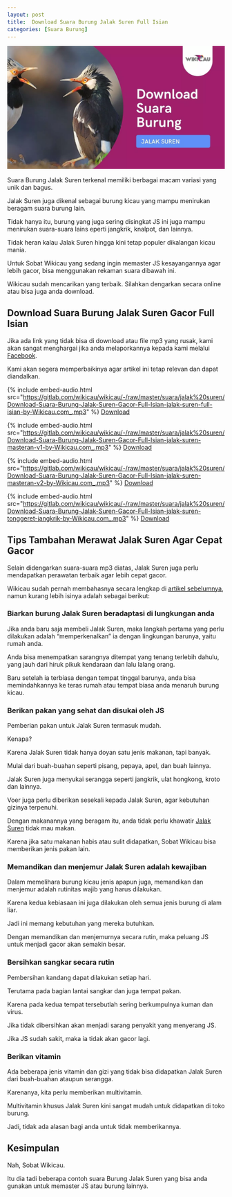 ```yaml
---
layout: post
title:  Download Suara Burung Jalak Suren Full Isian
categories: [Suara Burung]
---
```


![](/images/suara-burung-jalak-suren.webp)

Suara Burung Jalak Suren terkenal memiliki berbagai macam variasi yang unik dan bagus.

Jalak Suren juga dikenal sebagai burung kicau yang mampu menirukan beragam suara burung lain.

Tidak hanya itu, burung yang juga sering disingkat JS ini juga mampu menirukan suara-suara lains eperti jangkrik, knalpot, dan lainnya.

Tidak heran kalau Jalak Suren hingga kini tetap populer dikalangan kicau mania.

Untuk Sobat Wikicau yang sedang ingin memaster JS kesayangannya agar lebih gacor, bisa menggunakan rekaman suara dibawah ini.

Wikicau sudah mencarikan yang terbaik. Silahkan dengarkan secara online atau bisa juga anda download.

## Download Suara Burung Jalak Suren Gacor Full Isian

Jika ada link yang tidak bisa di download atau file mp3 yang rusak, kami akan sangat menghargai jika anda melaporkannya kepada kami melalui [Facebook](https://facebook.com/wikicau).

Kami akan segera memperbaikinya agar artikel ini tetap relevan dan dapat diandalkan.

{% include embed-audio.html src="https://gitlab.com/wikicau/wikicau/-/raw/master/suara/jalak%20suren/Download-Suara-Burung-Jalak-Suren-Gacor-Full-Isian-jalak-suren-full-isian-by-Wikicau.com_.mp3" %}
[Download](https://bit.ly/2FnpG5e)

{% include embed-audio.html src="https://gitlab.com/wikicau/wikicau/-/raw/master/suara/jalak%20suren/Download-Suara-Burung-Jalak-Suren-Gacor-Full-Isian-jalak-suren-masteran-v1-by-Wikicau.com_.mp3" %}
[Download](https://bit.ly/2IwAdgx)

{% include embed-audio.html src="https://gitlab.com/wikicau/wikicau/-/raw/master/suara/jalak%20suren/Download-Suara-Burung-Jalak-Suren-Gacor-Full-Isian-jalak-suren-masteran-v2-by-Wikicau.com_.mp3" %}
[Download](https://bit.ly/2KrsnXu)

{% include embed-audio.html src="https://gitlab.com/wikicau/wikicau/-/raw/master/suara/jalak%20suren/Download-Suara-Burung-Jalak-Suren-Gacor-Full-Isian-jalak-suren-tonggeret-jangkrik-by-Wikicau.com_.mp3" %}
[Download](https://bit.ly/2IZvG5e)

## Tips Tambahan Merawat Jalak Suren Agar Cepat Gacor

Selain didengarkan suara-suara mp3 diatas, Jalak Suren juga perlu mendapatkan perawatan terbaik agar lebih cepat gacor.

Wikicau sudah pernah membahasnya secara lengkap di [artikel sebelumnya](https://wikicau.com/merawat-jalak-suren/), namun kurang lebih isinya adalah sebagai berikut:

### Biarkan burung Jalak Suren beradaptasi di lungkungan anda

Jika anda baru saja membeli Jalak Suren, maka langkah pertama yang perlu dilakukan adalah “memperkenalkan” ia dengan lingkungan barunya, yaitu rumah anda.

Anda bisa menempatkan sarangnya ditempat yang tenang terlebih dahulu, yang jauh dari hiruk pikuk kendaraan dan lalu lalang orang.

Baru setelah ia terbiasa dengan tempat tinggal barunya, anda bisa memindahkannya ke teras rumah atau tempat biasa anda menaruh burung kicau.

### Berikan pakan yang sehat dan disukai oleh JS

Pemberian pakan untuk Jalak Suren termasuk mudah.

Kenapa?

Karena Jalak Suren tidak hanya doyan satu jenis makanan, tapi banyak.

Mulai dari buah-buahan seperti pisang, pepaya, apel, dan buah lainnya.

Jalak Suren juga menyukai serangga seperti jangkrik, ulat hongkong, kroto dan lainnya.

Voer juga perlu diberikan sesekali kepada Jalak Suren, agar kebutuhan gizinya terpenuhi.

Dengan makanannya yang beragam itu, anda tidak perlu khawatir [Jalak Suren](https://wikicau.com/jalak-suren-ombyokan/) tidak mau makan.

Karena jika satu makanan habis atau sulit didapatkan, Sobat Wikicau bisa memberikan jenis pakan lain.

### Memandikan dan menjemur Jalak Suren adalah kewajiban

Dalam memelihara burung kicau jenis apapun juga, memandikan dan menjemur adalah rutinitas wajib yang harus dilakukan.

Karena kedua kebiasaan ini juga dilakukan oleh semua jenis burung di alam liar.

Jadi ini memang kebutuhan yang mereka butuhkan.

Dengan memandikan dan menjemurnya secara rutin, maka peluang JS untuk menjadi gacor akan semakin besar.

### Bersihkan sangkar secara rutin

Pembersihan kandang dapat dilakukan setiap hari.

Terutama pada bagian lantai sangkar dan juga tempat pakan.

Karena pada kedua tempat tersebutlah sering berkumpulnya kuman dan virus.

Jika tidak dibersihkan akan menjadi sarang penyakit yang menyerang JS.

Jika JS sudah sakit, maka ia tidak akan gacor lagi.

### Berikan vitamin

Ada beberapa jenis vitamin dan gizi yang tidak bisa didapatkan Jalak Suren dari buah-buahan ataupun serangga.

Karenanya, kita perlu memberikan multivitamin.

Multivitamin khusus Jalak Suren kini sangat mudah untuk didapatkan di toko burung.

Jadi, tidak ada alasan bagi anda untuk tidak memberikannya.

## Kesimpulan

Nah, Sobat Wikicau.

Itu dia tadi beberapa contoh suara Burung Jalak Suren yang bisa anda gunakan untuk memaster JS atau burung lainnya.